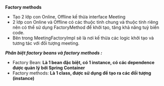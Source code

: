 ******Factory methods******
- Tạo 2 lớp con Online, Offline kế thừa interface Meeting 
- 2 lớp con Online và Offline có các thuộc tính chung và thuộc tính riêng nên có thể sử dụng FactoryMethod để khởi tạo, tăng khả năng tuỳ biến code.
- Bên trong MeetingFactoryImpl sẽ là nơi kế thừa các logic khởi tạo và tương tác với đối tượng meeting.

***Phân biệt factory beans và factory methods :*** 
- Factory Bean:
**Là 1 bean đặc biệt, có 1 instance, có các dependence được quản lý bởi Spring Container**
- Factory methods:
**Là 1 class, được sử dụng để tạo ra các đối tượng (instance)**